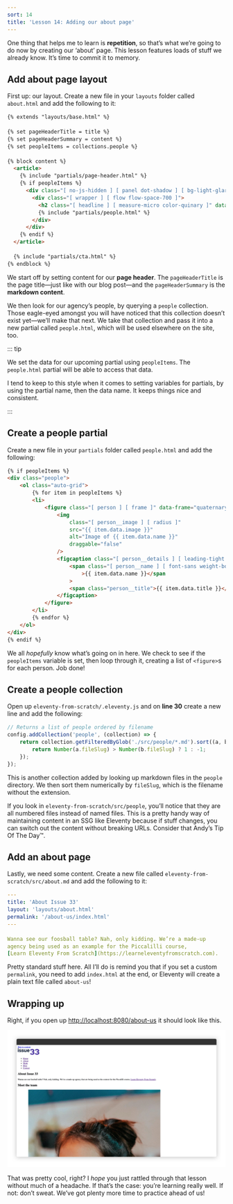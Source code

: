 ```yaml
---
sort: 14
title: 'Lesson 14: Adding our about page'
---
```


One thing that helps me to learn is **repetition**, so that’s what we’re going to do now by creating our ‘about’ page. This lesson features loads of stuff we already know. It’s time to commit it to memory.

## Add about page layout

First up: our layout. Create a new file in your `layouts` folder called `about.html` and add the following to it:

<!-- prettier-ignore -->
```html
{% extends "layouts/base.html" %} 

{% set pageHeaderTitle = title %} 
{% set pageHeaderSummary = content %} 
{% set peopleItems = collections.people %} 

{% block content %}
  <article>
    {% include "partials/page-header.html" %} 
    {% if peopleItems %} 
      <div class="[ no-js-hidden ] [ panel dot-shadow ] [ bg-light-glare ]">
        <div class="[ wrapper ] [ flow flow-space-700 ]">
          <h2 class="[ headline ] [ measure-micro color-quinary ]" data-highlight="dark">Meet the team</h2>
          {% include "partials/people.html" %}
        </div>
      </div>
    {% endif %}
  </article>

  {% include "partials/cta.html" %} 
{% endblock %}
```

We start off by setting content for our **page header**. The `pageHeaderTitle` is the page title—just like with our blog post—and the `pageHeaderSummary` is the **markdown content**.

We then look for our agency’s people, by querying a `people` collection. Those eagle-eyed amongst you will have noticed that this collection doesn’t exist yet—we’ll make that next. We take that collection and pass it into a new partial called `people.html`, which will be used elsewhere on the site, too.

::: tip

We set the data for our upcoming partial using `peopleItems`. The `people.html` partial will be able to access that data.

I tend to keep to this style when it comes to setting variables for partials, by using the partial name, then the data name. It keeps things nice and consistent.

:::

## Create a people partial

Create a new file in your `partials` folder called `people.html` and add the following:

```html
{% if peopleItems %}
<div class="people">
	<ol class="auto-grid">
		{% for item in peopleItems %}
		<li>
			<figure class="[ person ] [ frame ]" data-frame="quaternary">
				<img
					class="[ person__image ] [ radius ]"
					src="{{ item.data.image }}"
					alt="Image of {{ item.data.name }}"
					draggable="false"
				/>
				<figcaption class="[ person__details ] [ leading-tight ]">
					<span class="[ person__name ] [ font-sans weight-bold ]"
						>{{ item.data.name }}</span
					>
					<span class="person__title">{{ item.data.title }}</span>
				</figcaption>
			</figure>
		</li>
		{% endfor %}
	</ol>
</div>
{% endif %}
```

We all _hopefully_ know what’s going on in here. We check to see if the `peopleItems` variable is set, then loop through it, creating a list of `<figure>`s for each person. Job done!

## Create a people collection

Open up `eleventy-from-scratch/.eleventy.js` and on **line 30** create a new line and add the following:

```js
// Returns a list of people ordered by filename
config.addCollection('people', (collection) => {
	return collection.getFilteredByGlob('./src/people/*.md').sort((a, b) => {
		return Number(a.fileSlug) > Number(b.fileSlug) ? 1 : -1;
	});
});
```

This is another collection added by looking up markdown files in the `people` directory. We then sort them numerically by `fileSlug`, which is the filename without the extension.

If you look in `eleventy-from-scratch/src/people`, you’ll notice that they are all numbered files instead of named files. This is a pretty handy way of maintaining content in an SSG like Eleventy because if stuff changes, you can switch out the content without breaking URLs. Consider that Andy’s Tip Of The Day™.

## Add an about page

Lastly, we need some content. Create a new file called `eleventy-from-scratch/src/about.md` and add the following to it:

<!-- prettier-ignore -->
```yaml
---
title: 'About Issue 33'
layout: 'layouts/about.html'
permalink: '/about-us/index.html'
---

Wanna see our foosball table? Nah, only kidding. We’re a made-up
agency being used as an example for the Piccalilli course,
[Learn Eleventy From Scratch](https://learneleventyfromscratch.com).
```

Pretty standard stuff here. All I’ll do is remind you that if you set a custom `permalink`, you need to add `index.html` at the end, or Eleventy will create a plain text file called `about-us`!

## Wrapping up

Right, if you open up <http://localhost:8080/about-us> it should look like this.

![The about page featuring a title, summary and a list of people figures](/images/courses/learn-eleventy-from-scratch/ss-about.jpg)

That was pretty cool, right? I _hope_ you just rattled through that lesson without much of a headache. If that’s the case: you’re learning really well. If not: don’t sweat. We’ve got plenty more time to practice ahead of us!

